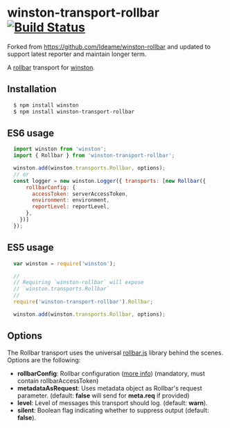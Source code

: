 # winston-transport-rollbar [![Build Status](https://secure.travis-ci.org/GorillaStack/winston-rollbar.png)](http://travis-ci.org/GorillaStack/winston-rollbar)

Forked from https://github.com/Ideame/winston-rollbar and updated to support latest reporter and maintain longer term.

A [rollbar][1] transport for [winston][0].

## Installation

``` sh
  $ npm install winston
  $ npm install winston-transport-rollbar
```

## ES6 usage

``` js
  import winston from 'winston';
  import { Rollbar } from 'winston-transport-rollbar';

  winston.add(winston.transports.Rollbar, options);
  // or
  const logger = new winston.Logger({ transports: [new Rollbar({
      rollbarConfig: {
        accessToken: serverAccessToken,
        environment: environment,
        reportLevel: reportLevel,
      },
    })]
  });
```

## ES5 usage

``` js
  var winston = require('winston');

  //
  // Requiring `winston-rollbar` will expose
  // `winston.transports.Rollbar`
  //
  require('winston-transport-rollbar').Rollbar;

  winston.add(winston.transports.Rollbar, options);
```

## Options

The Rollbar transport uses the universal [rollbar.js](https://github.com/rollbar/rollbar.js) library behind the scenes.  Options are the following:

* **rollbarConfig**:        Rollbar configuration ([more info](https://rollbar.com/docs/notifier/node_rollbar/#configuration-reference)) (mandatory, must contain rollbarAccessToken)
* **metadataAsRequest**:    Uses metadata object as Rollbar's request parameter. (default: **false** will send for **meta.req** if provided)
* **level**:                Level of messages this transport should log. (default: **warn**).
* **silent**:               Boolean flag indicating whether to suppress output (default: **false**).

[0]: https://github.com/flatiron/winston
[1]: https://rollbar.com
[2]: https://github.com/rollbar/node_rollbar
